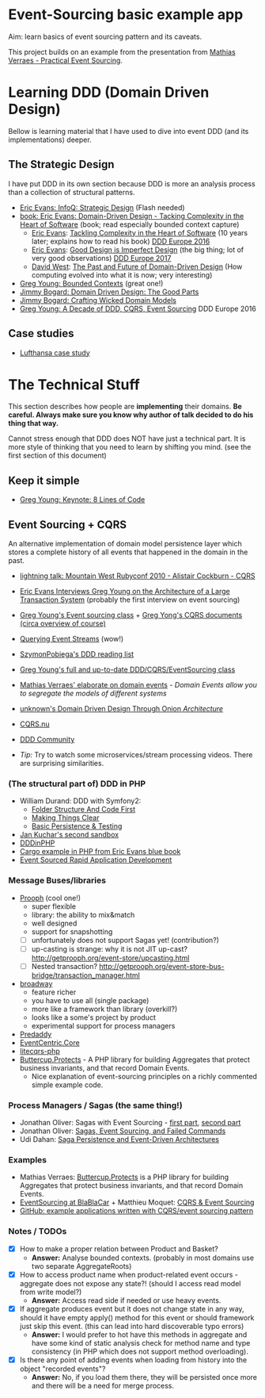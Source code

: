 # Event-Sourcing basic example app

Aim: learn basics of event sourcing pattern and its caveats.

This project builds on an example from the presentation from [Mathias Verraes - Practical Event Sourcing](http://verraes.net/2014/03/practical-event-sourcing/).





# Learning DDD (Domain Driven Design)

Bellow is learning material that I have used to dive into event DDD (and its implementations) deeper.

## The Strategic Design

I have put DDD in its own section because DDD is more an analysis process than a collection of structural patterns.

- [Eric Evans: InfoQ: Strategic Design](https://www.infoq.com/presentations/strategic-design-evans) (Flash needed)
- [book: Eric Evans: Domain-Driven Design - Tacking Complexity in the Heart of Software](https://www.amazon.com/Domain-Driven-Design-Tackling-Complexity-Software/dp/0321125215) (book; read especially bounded context capture)
  - [Eric Evans](https://dddeurope.com/2017/speakers/eric-evans/): [Tackling Complexity in the Heart of Software](https://www.youtube.com/watch?v=dnUFEg68ESM) (10 years later; explains how to read his book) [DDD Europe 2016](https://www.youtube.com/playlist?list=PLf9p-N3ltMTttHHPbCJ0NpD-D50Qpam7z)
  - [Eric Evans](https://dddeurope.com/2017/speakers/eric-evans/): [Good Design is Imperfect Design](https://www.youtube.com/watch?v=lY54TmmEllY) (the big thing; lot of very good observations) [DDD Europe 2017](https://www.youtube.com/playlist?list=PLf9p-N3ltMTtAhyGupYWGVPpxUqrgsXgs)
  - [David West](https://dddeurope.com/2017/speakers/david-west/): [The Past and Future of Domain-Driven Design](https://www.youtube.com/watch?v=XH_awPS6hK4) (How computing evolved into what it is now; very interesting)
- [Greg Young: Bounded Contexts](https://www.youtube.com/watch?v=KXqrBySgX-s) (great one!)
- [Jimmy Bogard: Domain Driven Design: The Good Parts](https://www.youtube.com/watch?v=U6CeaA-Phqo)
- [Jimmy Bogard: Crafting Wicked Domain Models](https://vimeo.com/43598193)
- [Greg Young: A Decade of DDD, CQRS, Event Sourcing](https://www.youtube.com/watch?v=LDW0QWie21s) DDD Europe 2016

## Case studies

- [Lufthansa case study](https://drive.google.com/file/d/0B_enB2DMKeyzbF96VjdKdjIzOHc/view)






# The Technical Stuff

This section describes how people are **implementing** their domains. **Be careful. Always make sure you know why author of talk decided to do his thing that way.**

Cannot stress enough that DDD does NOT have just a technical part. It is more style of thinking that you need to learn by shifting you mind. (see the first section of this document)

## Keep it simple

- [Greg Young: Keynote: 8 Lines of Code](https://www.infoq.com/presentations/8-lines-code-refactoring)

## Event Sourcing + CQRS

An alternative implementation of domain model persistence layer which stores a complete history of all events that happened in the domain in the past.

- [lightning talk: Mountain West Rubyconf 2010 - Alistair Cockburn - CQRS](https://www.youtube.com/watch?v=9kQ2veoeWZM)

- [Eric Evans Interviews Greg Young on the Architecture of a Large Transaction System](https://www.infoq.com/interviews/Architecture-Eric-Evans-Interviews-Greg-Young) (probably the first interview on event sourcing)
- [Greg Young's Event sourcing class](https://www.youtube.com/watch?v=whCk1Q87_ZI) + [Greg Yong's CQRS documents (circa overview of course)](https://cqrs.files.wordpress.com/2010/11/cqrs_documents.pdf)
- [Querying Event Streams](https://www.youtube.com/watch?v=DWhQggR13u8) (wow!)
- [SzymonPobiega's DDD reading list](https://gist.github.com/SzymonPobiega/5220595)
- [Greg Young's full and up-to-date DDD/CQRS/EventSourcing class](http://subscriptions.viddler.com/GregYoung)
- [Mathias Verraes' elaborate on domain events](http://verraes.net/2014/11/domain-events/) - *Domain Events allow you to segregate the models of different systems*
- [unknown's Domain Driven Design Through Onion *Architecture*](https://www.youtube.com/watch?v=pL9XeNjy_z4)

- [CQRS.nu](http://cqrs.nu/)
- [DDD Community](http://dddcommunity.org/)

- *Tip:* Try to watch some microservices/stream processing videos. There are surprising similarities.

### (The structural part of) DDD in PHP

- William Durand: DDD with Symfony2:
  - [Folder Structure And Code First](http://williamdurand.fr/2013/08/07/ddd-with-symfony2-folder-structure-and-code-first/)
  - [Making Things Clear](http://williamdurand.fr/2013/08/20/ddd-with-symfony2-making-things-clear/)
  - [Basic Persistence & Testing](http://williamdurand.fr/2013/11/13/ddd-with-symfony2-basic-persistence-and-testing/)
- [Jan Kuchar's second sandbox](https://gitlab.grifart.cz/jkuchar1/thesis-example-application)
- [DDDinPHP](http://dddinphp.org/)
- [Cargo example in PHP from Eric Evans blue book](https://github.com/codeliner/php-ddd-cargo-sample)
- [Event Sourced Rapid Application Development](https://github.com/proophsoftware/event-machine)


### Message Buses/libraries

- [Prooph](http://getprooph.org/) (cool one!)
  - super flexible
  - library: the ability to mix&match
  - well designed
  - support for snapshotting
  - [ ] unfortunately does not support Sagas yet! (contribution?)
  - [ ] up-casting is strange: why it is not JIT up-cast? http://getprooph.org/event-store/upcasting.html
  - [ ] Nested transaction? http://getprooph.org/event-store-bus-bridge/transaction_manager.html
- [broadway](https://github.com/qandidate-labs/broadway)
  - feature richer
  - you have to use all (single package)
  - more like a framework than library (overkill?)
  - looks like a some's project by product
  - experimental support for process managers
- [Predaddy](https://github.com/szjani/predaddy)
- [EventCentric.Core](https://github.com/event-centric/EventCentric.Core)
- [litecqrs-php](https://github.com/beberlei/litecqrs-php)
- [Buttercup.Protects](http://buttercup-php.github.io/protects/) - A PHP library for building Aggregates that protect business invariants, and that record Domain Events.
    - Nice explanation of event-sourcing principles on a richly commented simple example code.
 
### Process Managers / Sagas (the same thing!)
- Jonathan Oliver: Sagas with Event Sourcing - [first part](http://blog.jonathanoliver.com/cqrs-sagas-with-event-sourcing-part-i-of-ii/), [second part](http://blog.jonathanoliver.com/cqrs-sagas-with-event-sourcing-part-ii-of-ii/)
- Jonathan Oliver: [Sagas, Event Sourcing, and Failed Commands](http://blog.jonathanoliver.com/sagas-event-sourcing-and-failed-commands/)
- Udi Dahan: [Saga Persistence and Event-Driven Architectures](http://udidahan.com/2009/04/20/saga-persistence-and-event-driven-architectures/)

### Examples
- Mathias Verraes: [Buttercup.Protects](http://buttercup-php.github.io/protects/) is a PHP library for building Aggregates that protect business invariants, and that record Domain Events.
- [EventSourcing at BlaBlaCar](http://blablatech.com/blog/micro-service-at-blablacar) + Matthieu Moquet: [CQRS & Event Sourcing](https://speakerdeck.com/mattketmo/cqrs-and-event-sourcing)
- [GitHub: example applications written with CQRS/event sourcing pattern](https://github.com/dddinphp)

### Notes / TODOs

- [x] How to make a proper relation between Product and Basket?
  - **Answer:** Analyse bounded contexts. (probably in most domains use two separate AggregateRoots)
- [x] How to access product name when product-related event occurs - aggregate does not expose any state?! (should I access read model from write model?)
  - **Answer:** Access read side if needed or use heavy events.
- [x] If aggregate produces event but it does not change state in any way, should it have empty apply() method for this event or should framework just skip this event. (this can lead into hard discoverable typo errors)
  - **Answer:** I would prefer to hot have this methods in aggregate and have some kind of static analysis check for method name and type consistency (in PHP which does not support method overloading).
- [x] Is there any point of adding events when loading from history into the object "recorded events"?
  - **Answer:** No, if you load them there, they will be persisted once more and there will be a need for merge process.

